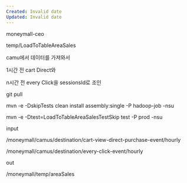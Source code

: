 ```yaml
---
Created: Invalid date
Updated: Invalid date
---
```

moneymall-ceo

temp/LoadToTableAreaSales

camu에서 데이터를 가져와서

1시간 전 cart Direct와

n시간 전 every Click을 sessionsId로 조인

git pull

mvn -e -DskipTests clean install assembly:single -P hadoop-job -nsu

mvn -e -Dtest=LoadToTableAreaSalesTestSkip test -P prod -nsu

input

/moneymall/camus/destination/cart-view-direct-purchase-event/hourly

/moneymall/camus/destination/every-click-event/hourly

out

/moneymall/temp/areaSales